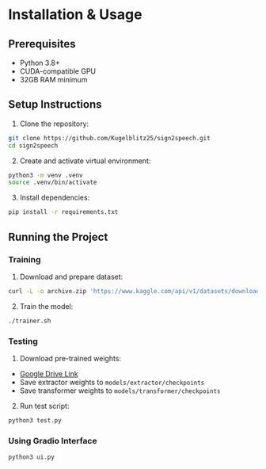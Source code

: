 # Installation & Usage

## Prerequisites
- Python 3.8+
- CUDA-compatible GPU
- 32GB RAM minimum

## Setup Instructions

1. Clone the repository:
```bash
git clone https://github.com/Kugelblitz25/sign2speech.git
cd sign2speech
```

2. Create and activate virtual environment:
```bash
python3 -m venv .venv
source .venv/bin/activate
```

3. Install dependencies:
```bash
pip install -r requirements.txt
```

## Running the Project

### Training

1. Download and prepare dataset:
```bash
curl -L -o archive.zip 'https://www.kaggle.com/api/v1/datasets/download/risangbaskoro/wlasl-processed'
```

2. Train the model:
```bash
./trainer.sh
```

### Testing

1. Download pre-trained weights:
- [Google Drive Link](https://drive.google.com/drive/folders/150wd1GsVxnIXq3btG0EEhhXS9gBYnJ2f?usp=sharing)
- Save extractor weights to `models/extractor/checkpoints`
- Save transformer weights to `models/transformer/checkpoints`

2. Run test script:
```bash
python3 test.py
```

### Using Gradio Interface
```bash
python3 ui.py
```